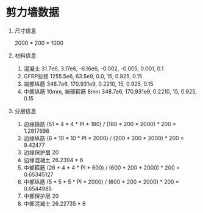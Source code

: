 <!--
 * @Date: 2021-04-20 10:30:15
 * @Author: Mengsen Wang
 * @LastEditors: Mengsen Wang
 * @LastEditTime: 2021-04-25 20:54:28
-->

# 剪力墙数据

1. 尺寸信息

    2000 \* 200 \* 1000

1. 材料信息
    1. 混凝土 31.7e6, 3.17e6, -6.16e6, -0.002, -0.005, 0.001, 0.1
    2. GFRP拉锁 1255.5e6, 63.5e9, 0.0, 15, 0.925, 0.15
    3. 端部纵筋 348.7e6, 170.931e9, 0.2210, 15, 0.925, 0.15
    4. 中部纵筋 10mm, 端部箍筋 8mm 348.7e6, 170.931e9, 0.2210, 15, 0.925, 0.15

2. 分层信息
    1. 边缘箍筋 (51 \* 4 \* 4 \* PI \* 180) / (180 \* 200 \* 2000) \* 200 = 1.2817698
    2. 边缘纵筋 (6 \* 10 \* 10 \* PI \* 2000) / (200 \* 200 \* 2000) \* 200 = 9.42477
    3. 边缘保护层 20
    4. 边缘混凝土 26.2394 \* 6
    5. 中部箍筋 (26 \* 4 \* 4 \* PI \* 600) / (600 \* 200 \* 2000) \* 200 = 0.65345127
    6. 中部纵筋 (5 \* 5 \* 5 \* PI \* 2000) / (600 \* 200 \* 2000) \* 200 = 0.6544985
    7. 中部保护层 20
    8. 中部混凝土 26.22735 \* 6
